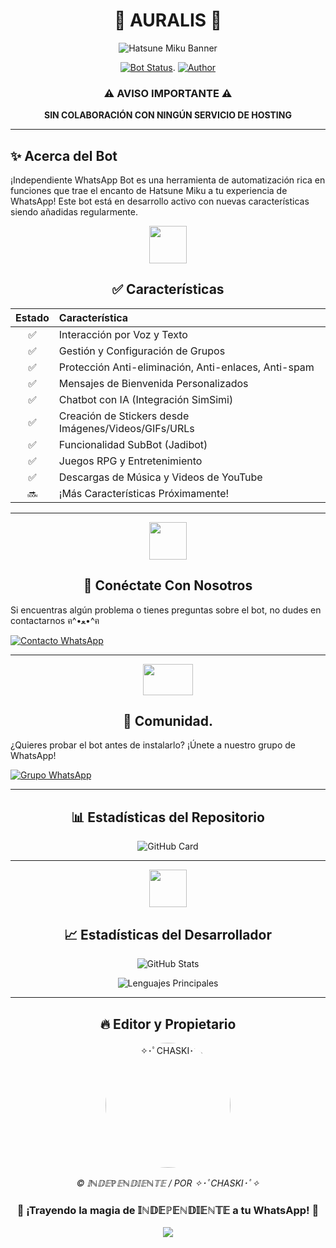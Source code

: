 <div align="center">
  
# 🔶 AURALIS 🔶

![Hatsune Miku Banner](https://image.cdn2.seaart.me/temp-convert-webp/png/2023-08-18/14707342638617605/bd7c3103ce43d676a5e38a73c4b47494b267fa41_low.webp)

[![Bot Status](https://img.shields.io/badge/-SIMPLE--WHATSAPP--BOT-green?colorA=%21ff0000&colorB=%21017e40&style=for-the-badge)](https://github.com/pukarumi23/GENERATIVE_3030).
[![Author](https://img.shields.io/badge/Author-✧･ﾟCHASKI･ﾟ✧-turquoise.svg?style=for-the-badge&logo=github)](https://qu.ax/HWNA.jpg)

</div>

<div align="center">

### ⚠️ AVISO IMPORTANTE ⚠️
**SIN COLABORACIÓN CON NINGÚN SERVICIO DE HOSTING**

</div>

---

## ✨ Acerca del Bot

¡Independiente WhatsApp Bot es una herramienta de automatización rica en funciones que trae el encanto de Hatsune Miku a tu experiencia de WhatsApp! Este bot está en desarrollo activo con nuevas características siendo añadidas regularmente.

<div align="center">
  <img src="https://i.pinimg.com/originals/73/69/6e/73696e022df7cd5cb3d999c6875361dd.gif" width="60" height="60">
  
  ## ✅ Características
</div>

| Estado | Característica |
|:------:|:--------|
| ✅ | Interacción por Voz y Texto |
| ✅ | Gestión y Configuración de Grupos |
| ✅ | Protección Anti-eliminación, Anti-enlaces, Anti-spam |
| ✅ | Mensajes de Bienvenida Personalizados |
| ✅ | Chatbot con IA (Integración SimSimi) |
| ✅ | Creación de Stickers desde Imágenes/Videos/GIFs/URLs |
| ✅ | Funcionalidad SubBot (Jadibot) |
| ✅ | Juegos RPG y Entretenimiento |
| ✅ | Descargas de Música y Videos de YouTube |
| 🔜 | ¡Más Características Próximamente! |

---

<div align="center">
  <img src="https://i.pinimg.com/originals/19/80/6e/19806e91932e6054965fc83b85241270.gif" width="60" height="60">
  
  ## 📱 Conéctate Con Nosotros
</div>

Si encuentras algún problema o tienes preguntas sobre el bot, no dudes en contactarnos ฅ^•ﻌ•^ฅ

[![Contacto WhatsApp](https://img.shields.io/badge/Soporte_WhatsApp-25D366?style=for-the-badge&logo=whatsapp&logoColor=white)](https://wa.me/51939508653)

---

<div align="center">
  <img src="https://static.wikia.nocookie.net/nyancat/images/d/d3/Nyan-cat.gif/revision/latest/scale-to-width-down/400?cb=20131231222500&path-prefix=es" width="80" height="50">
  
  ## 👥 Comunidad.
</div>

¿Quieres probar el bot antes de instalarlo? ¡Únete a nuestro grupo de WhatsApp!

[![Grupo WhatsApp](https://img.shields.io/badge/Únete_al_Grupo_WhatsApp-25D366?style=for-the-badge&logo=whatsapp&logoColor=white)](https://chat.whatsapp.com/ElP65wJ4eVCKg1QIqw8lyg)

---

<div align="center">
  
  ## 📊 Estadísticas del Repositorio
  
  ![GitHub Card](https://github-readme-stats.vercel.app/api/pin/?username=pukarumi23&repo=GENERATIVE_3030&theme=radical)
</div>

---

<div align="center">
  <img src="https://raw.githubusercontent.com/vilcajoal/vilcajoal/master/assets/octocat-anime.gif" width="60" height="60">
  
  ## 📈 Estadísticas del Desarrollador
  
  ![GitHub Stats](https://github-readme-stats.vercel.app/api?username=pukarumi23&show_icons=true&theme=radical)
  
  ![Lenguajes Principales](https://github-readme-stats.vercel.app/api/top-langs/?username=pukarumi23&layout=compact&theme=radical)
</div>

---

<div align="center">
  <h2>🔥 Editor y Propietario</h2>
  <a href="https://github.com/pukarumi23">
    <img src="https://github.com/pukarumi23.png" width="200" height="200" style="border-radius: 50%;" alt="✧･ﾟCHASKI･ﾟ✧">
  </a>
  
  <p><i>© 𝕀ℕ𝔻𝔼ℙ𝔼ℕ𝔻𝕀𝔼ℕ𝕋𝔼  / POR ✧･ﾟCHASKI･ﾟ✧</i></p>
</div>

<div align="center">
  
  ### 🔆 ¡Trayendo la magia de 𝕀ℕ𝔻𝔼ℙ𝔼ℕ𝔻𝕀𝔼ℕ𝕋𝔼  a tu WhatsApp! 🔆
  
  ![](https://img.shields.io/badge/Hecho_con-☘️-blue?style=for-the-badge)
</div>
